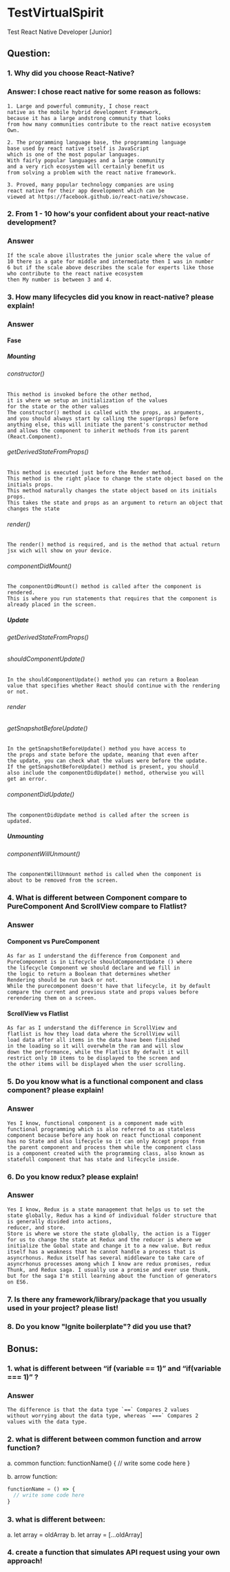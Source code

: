 # TestVirtualSpirit
Test React Native Developer [Junior]

## Question:
### 1. Why did you choose React-Native?

### Answer: I chose react native for some reason as follows:
    1. Large and powerful community, I chose react 
    native as the mobile hybrid development Framework, 
    because it has a large andstrong community that looks
    from how many communities contribute to the react native ecosystem Own.

    2. The programming language base, the programming language 
    base used by react native itself is JavaScript
    which is one of the most popular languages. 
    With fairly popular languages and a large community 
    and a very rich ecosystem will certainly benefit us 
    from solving a problem with the react native framework. 

    3. Proved, many popular technology companies are using 
    react native for their app development which can be 
    viewed at https://facebook.github.io/react-native/showcase.

    
### 2. From 1 - 10 how's your confident about your react-native development?
### Answer
    If the scale above illustrates the junior scale where the value of
    10 there is a gate for middle and intermediate then I was in number 
    6 but if the scale above describes the scale for experts like those 
    who contribute to the react native ecosystem
    then My number is between 3 and 4.

### 3. How many lifecycles did you know in react-native? please explain!
### Answer
#### Fase
##### Mounting
###### constructor()
    This method is invoked before the other method,
    it is where we setup an initialization of the values
    for the state or the other values
    The constructor() method is called with the props, as arguments,
    and you should always start by calling the super(props) before
    anything else, this will initiate the parent's constructor method
    and allows the component to inherit methods from its parent (React.Component).

###### getDerivedStateFromProps()
    This method is executed just before the Render method.
    This method is the right place to change the state object based on the initials props.
    This method naturally changes the state object based on its initials props.
    This takes the state and props as an argument to return an object that changes the state

###### render()
    The render() method is required, and is the method that actual return jsx wich will show on your device.

###### componentDidMount()
    The componentDidMount() method is called after the component is rendered.
    This is where you run statements that requires that the component is already placed in the screen.


##### Update
###### getDerivedStateFromProps()
###### shouldComponentUpdate()
    In the shouldComponentUpdate() method you can return a Boolean
    value that specifies whether React should continue with the rendering or not.

###### render

###### getSnapshotBeforeUpdate()
    In the getSnapshotBeforeUpdate() method you have access to 
    the props and state before the update, meaning that even after
    the update, you can check what the values were before the update.
    If the getSnapshotBeforeUpdate() method is present, you should
    also include the componentDidUpdate() method, otherwise you will
    get an error.

###### componentDidUpdate()
    The componentDidUpdate method is called after the screen is
    updated.


##### Unmounting
###### componentWillUnmount()
    The componentWillUnmount method is called when the component is
    about to be removed from the screen.


### 4. What is different between Component compare to PureComponent And ScrollView compare to Flatlist?
### Answer
#### Component vs PureComponent
    As far as I understand the difference from Component and 
    PureComponent is in Lifecycle shouldComponentUpdate () where
    the lifecycle Component we should declare and we fill in 
    the logic to return a Boolean that determines whether 
    Rendering should be run back or not.
    While the purecomponent doesn't have that lifecycle, it by default
    compare the current and previous state and props values before rerendering them on a screen.

#### ScrollView vs Flatlist
    As far as I understand the difference in ScrollView and 
    flatlist is how they load data where the ScrollView will 
    load data after all items in the data have been finished
    in the loading so it will overwhelm the ram and will slow 
    down the performance, while the Flatlist By default it will 
    restrict only 10 items to be displayed to the screen and
    the other items will be displayed when the user scrolling.


### 5. Do you know what is a functional component and class component? please explain!
### Answer
    Yes I know, functional component is a component made with 
    functional programming which is also referred to as stateless
    component because before any hook on react functional component 
    has no State and also lifecycle so it can only Accept props from
    the parent component and process them while the component class 
    is a component created with the programming class, also known as
    statefull component that has state and lifecycle inside.

### 6. Do you know redux? please explain!
### Answer
    Yes I know, Redux is a state management that helps us to set the
    state globally, Redux has a kind of individual folder structure that is generally divided into actions,
    reducer, and store.
    Store is where we store the state globally, the action is a Tigger
    for us to change the state at Redux and the reducer is where we
    initialize the Gobal state and change it to a new value. But redux 
    itself has a weakness that he cannot handle a process that is
    asyncrhonus. Redux itself has several middleware to take care of
    asyncrhonus processes among which I know are redux promises, redux
    Thunk, and Redux saga. I usually use a promise and ever use thunk, 
    but for the saga I'm still learning about the function of generators on ES6.
### 7. Is there any framework/library/package that you usually used in your project? please list!
### 8. Do you know "Ignite boilerplate"? did you use that?


## Bonus:
### 1. what is different between “if (variable == 1)” and “if(variable === 1)” ?
### Answer
    The difference is that the data type `==` Compares 2 values
    without worrying about the data type, whereas `===` Compares 2
    values with the data type.
### 2. what is different between common function  and arrow function?
  a. common function:
  functionName() {
    // write some code here
  }

  b. arrow function:
  ```javascript
  functionName = () => {
    // write some code here
  }
  ```
### 3. what is different between:
  a. let array = oldArray
  b. let array = […oldArray]
### 4. create a function that simulates API request using your own approach! 
